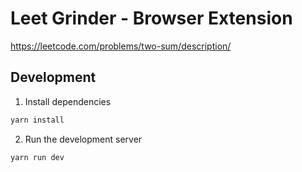 # Leet Grinder - Browser Extension

https://leetcode.com/problems/two-sum/description/

## Development

1. Install dependencies

```bash
yarn install
```

2. Run the development server

```bash
yarn run dev
```
